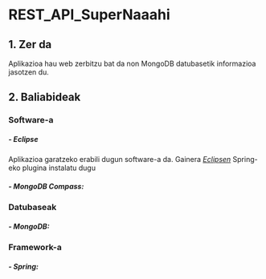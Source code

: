 # REST_API_SuperNaaahi

## 1. Zer da

Aplikazioa hau web zerbitzu bat da non MongoDB datubasetik informazioa jasotzen du. 

## 2. Baliabideak

### Software-a 

##### - Eclipse
Aplikazioa garatzeko erabili dugun software-a da. Gainera *[Eclipsen](https://www.eclipse.org/downloads/)* Spring-eko plugina instalatu dugu

##### - MongoDB Compass:

### Datubaseak 

##### - MongoDB:

### Framework-a

##### - Spring:

